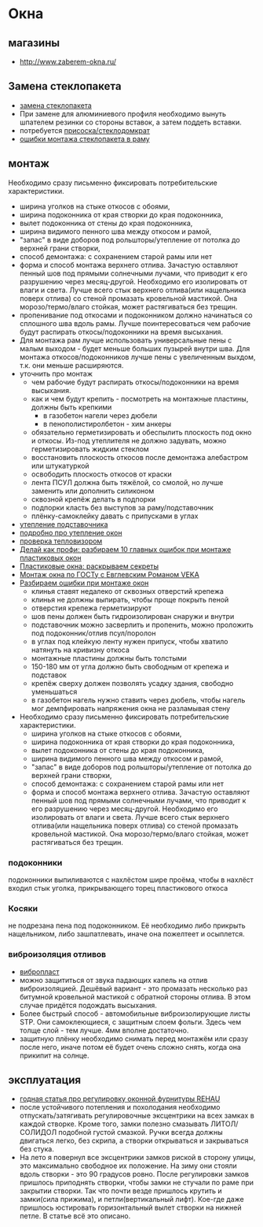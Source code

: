 # Окна

## магазины

 * http://www.zaberem-okna.ru/
## Замена стеклопакета

  * [замена стеклопакета](https://www.rmnt.ru/story/windows/1009626.htm)
  * При замене для алюминиевого профиля необходимо вынуть шпателем резинки со стороны вставок, а затем поддеть вставки.
  * потребуется [присоска/стеклодомкрат](http://www.vseinstrumenti.ru/silovaya-tehnika/gruzopodemnoe-oborudovanie/prisoski-dlya-stekla/sparta/dvojnoj-875155/)
  * [ошибки монтажа стеклопакета в раму](https://www.youtube.com/watch?v=c2isSphl_4k)

## монтаж

Необходимо сразу письменно фиксировать потребительские характеристики. 
 * ширина уголков на стыке откосов с обоями, 
 * ширина подоконника от края створки до края подоконника, 
 * вылет подоконника от стены до края подоконника, 
 * ширина видимого пенного шва между откосом и рамой, 
 * "запас" в виде доборов под рольшторы/утепление от потолка до верхней грани створки, 
 * способ демонтажа: с сохранением старой рамы или нет
 * форма и способ монтажа верхнего отлива. Зачастую оставляют пенный шов под прямыми солнечными лучами, что приводит к его разрушению через месяц-другой. Необходимо его изолировать от влаги и света. Лучше всего стык верхнего отлива(или нащельника поверх отлива) со стеной промазать кровельной мастикой. Она морозо/термо/влаго стойкая, может растягиваться без трещин.
 * пропенивание под откосами и подоконником должно начинаться со сплошного шва вдоль рамы. Лучше поинтересоваться чем рабочие будут распирать откосы/подоконники на время высыхания.
 * Для монтажа рам лучше использовать универсальные пены с малым выходом - будет меньше больших пузырей внутри шва. Для монтажа откосов/подоконников лучше пены с увеличенным выхдом, т.к. они меньше расширяются.
 * уточнить про монтаж
  	 * чем рабочие будут распирать откосы/подоконники на время высыхания.
	 * как и чем будут крепить - посмотреть на монтажные пластины, должны быть крепкими
	 	 * в газобетон нагели через дюбели
		 * в пенополистиролбетон - хим анкеры
	 * обязательно герметизировать и обеспылить плоскость под окно и откосы. Из-под утеплителя не должно задувать, можно герметизировать жидким стеклом
	 * восстановить плоскость откосов после демонтажа алебастром или штукатуркой
	 * освободить плоскость откосов от краски
	 * лента ПСУЛ должна быть тяжёлой, со смолой, но лучше заменить или дополнить силиконом
	 * сквозной крепёж делать в подпорки
	 * подпорки класть без выступов за раму/подставочник
	 * плёнку-самоклейку давать с припусками в углах
 * [утепление подставочника](https://www.youtube.com/watch?v=xTCTzGtFwkk)
 * [подробно про утепление окон](https://www.youtube.com/watch?v=yzUuXiqlJ_M)
 * [проверка тепловизором](https://youtu.be/cCEh3CjeJXc?t=808)
 * [Делай как профи: разбираем 10 главных ошибок при монтаже пластиковых окон](https://www.youtube.com/watch?v=nH1tBbYqWkk)
 * [Пластиковые окна: раскрываем секреты ](https://www.youtube.com/watch?v=FRW_cvFrVGc&t=610s)
 * [Монтаж окна по ГОСТу с Евглевским Романом VEKA](https://www.youtube.com/watch?v=nnHkpyfohrI)
 * [Разбираем ошибки при монтаже окон](https://www.youtube.com/watch?v=A40FMbcrejQ)
	* клинья ставят недалеко от сквозных отверстий крепежа
	* клинья не должны выпирать, чтобы проще покрыть пеной
	* отверстия крепежа герметизируют
	* шов пены должен быть гидроизолирован снаружи и внутри
	* подставочник можно засверлить и пропенить, можно проложить под подоконник/отлив псул/поролон
	* в углах под клейкую ленту нужен припуск, чтобы хватило натянуть на кривизну откоса
	* монтажные пластины должны быть толстыми
	* 150-180 мм от угла должно быть свободным от крепежа и подставок
	* крепёж сверху должен позволять усадку здания, свободно уменьшаться
	* в газобетон нагель нужно ставить через дюбель, чтобы нагель мог демпфировать напряжения окна не разламывая стену
 * Необходимо сразу письменно фиксировать потребительские характеристики. 
	 * ширина уголков на стыке откосов с обоями, 
	 * ширина подоконника от края створки до края подоконника, 
	 * вылет подоконника от стены до края подоконника, 
	 * ширина видимого пенного шва между откосом и рамой, 
	 * "запас" в виде доборов под рольшторы/утепление от потолка до верхней грани створки, 
	 * способ демонтажа: с сохранением старой рамы или нет
	 * форма и способ монтажа верхнего отлива. Зачастую оставляют пенный шов под прямыми солнечными лучами, что приводит к его разрушению через месяц-другой. Необходимо его изолировать от влаги и света. Лучше всего стык верхнего отлива(или нащельника поверх отлива) со стеной промазать кровельной мастикой. Она морозо/термо/влаго стойкая, может растягиваться без трещин.

### подоконники

подоконники выпиливаются с нахлёстом шире проёма, чтобы в нахлёст входил стык уголка, прикрывающего торец пластикового откоса

### Косяки

не подрезана пена под подоконником. Её необходимо либо прикрыть нащельником, либо зашпатлевать, иначе она пожелтеет и осыплется.

### виброизоляция отливов

 * [вибропласт](http://stp-moscow.ru/products/vibropolgoschayuschij-material-stp-bimast-standart)
 * можно защититься от звука падающих капель на отлив виброизоляцией. Дешёвый вариант - это промазать несколько раз битумной кровельной мастикой с обратной стороны отлива. В этом случае придётся подождать высыхания. 
 * Более быстрый способ - автомобильные виброизолирующие листы STP. Они самоклеющиеся, с защитным слоем фольги. Здесь чем толще слой - тем лучше. 4мм вполне достаточно.
 * защитную плёнку необходимо снимать перед монтажём или сразу после него, иначе потом её будет очень сложно снять, когда она прикипит на солнце.

## эксплуатация

 * [годная статья про регулировку оконной фурнитуры REHAU](http://vse-postroim-sami.ru/materials/windows-doors/4987_regulirovka-plastikovyx-okon-rehau/)
 * после устойчивого потепления и похолодания необходимо отпускать/затягивать регулировочные эксцентрики на всех замках в каждой створке. Кроме того, замки полезно смазывать ЛИТОЛ/СОЛИДОЛ подобной густой смазкой. Ручки всегда должны двигаться легко, без скрипа, а створки открываться и закрываться без стука.
 * На лето я повернул все эксцентрики замков риской в сторону улицы, это максимально свободное их положение. На зиму они стояли вдоль створки - это 90 градусов ровно. После регулировки замков пришлось приподнять створки, чтобы замки не стучали по раме при закрытии створки. Так что почти везде пришлось крутить и замки(сила прижима), и петли(вертикальный лифт). Кое-где даже пришлось юстировать горизонтальный вылет створки на нижней петле. В статье всё это описано. 
